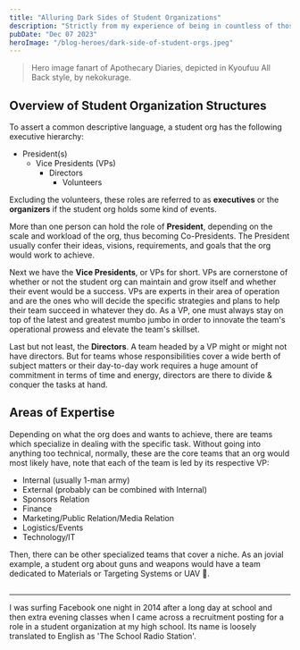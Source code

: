```yaml
---
title: "Alluring Dark Sides of Student Organizations"
description: "Strictly from my experience of being in countless of those"
pubDate: "Dec 07 2023"
heroImage: "/blog-heroes/dark-side-of-student-orgs.jpeg"
---
```


> Hero image fanart of Apothecary Diaries, depicted in Kyoufuu All Back style, by nekokurage.

## Overview of Student Organization Structures

To assert a common descriptive language, a student org has the following executive hierarchy:

- President(s)
  - Vice Presidents (VPs)
    - Directors
      - Volunteers

Excluding the volunteers, these roles are referred to as **executives** or the **organizers** if the student org holds some kind of events.

More than one person can hold the role of **President**, depending on the scale and workload of the org, thus becoming Co-Presidents. The President usually confer their ideas, visions, requirements, and goals that the org would work to achieve.

Next we have the **Vice Presidents**, or VPs for short. VPs are cornerstone of whether or not the student org can maintain and grow itself and whether their event would be a success. VPs are experts in their area of operation and are the ones who will decide the specific strategies and plans to help their team succeed in whatever they do. As a VP, one must always stay on top of the latest and greatest mumbo jumbo in order to innovate the team's operational prowess and elevate the team's skillset.

Last but not least, the **Directors**. A team headed by a VP might or might not have directors. But for teams whose responsibilities cover a wide berth of subject matters or their day-to-day work requires a huge amount of commitment in terms of time and energy, directors are there to divide & conquer the tasks at hand.

## Areas of Expertise

Depending on what the org does and wants to achieve, there are teams which specialize in dealing with the specific task. Without going into anything too technical, normally, these are the core teams that an org would most likely have, note that each of the team is led by its respective VP:

- Internal (usually 1-man army)
- External (probably can be combined with Internal)
- Sponsors Relation
- Finance
- Marketing/Public Relation/Media Relation
- Logistics/Events
- Technology/IT

Then, there can be other specialized teams that cover a niche. As an jovial example, a student org about guns and weapons would have a team dedicated to Materials or Targeting Systems or UAV 🤷.

##

---

I was surfing Facebook one night in 2014 after a long day at school and then extra evening classes when I came across a recruitment posting for a role in a student organization at my high school. Its name is loosely translated to English as 'The School Radio Station'.
